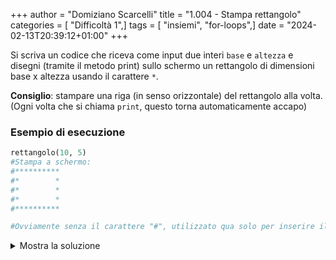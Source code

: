 +++
author = "Domiziano Scarcelli"
title = "1.004 - Stampa rettangolo"
categories = [ "Difficoltà 1",]
tags = [ "insiemi", "for-loops",]
date = "2024-02-13T20:39:12+01:00"
+++

Si scriva un codice che riceva come input due interi `base` e `altezza` e disegni (tramite il metodo print) sullo schermo un rettangolo di dimensioni base x altezza usando il carattere `*`.

**Consiglio**: stampare una riga (in senso orizzontale) del rettangolo alla volta. (Ogni volta che si chiama `print`, questo torna automaticamente accapo)

### Esempio di esecuzione

```python
rettangolo(10, 5)
#Stampa a schermo:
#**********
#*        *
#*        *
#*        *
#**********

#Ovviamente senza il carattere "#", utilizzato qua solo per inserire il commento
```

<details>
<summary>Mostra la soluzione</summary>

```python
def stampa_rettangolo(base, altezza):
    for i in range(altezza):
        if i == 0 or i == altezza-1:
            print("*" * base)
        else:
            print("*" + " " * (base - 2) + "*")
    return
```

</details>
